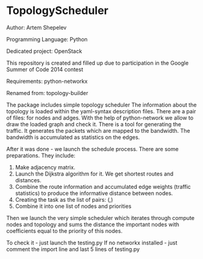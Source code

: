 TopologyScheduler
================

Author: Artem Shepelev

Programming Language: Python

Dedicated project: OpenStack

This repository is created and filled up due to participation in the Google Summer of Code 2014 contest

Requirements: python-networkx

Renamed from: topology-builder


The package includes simple topology scheduler
The information about the topology is loaded within the yaml-syntax description files. There are a pair of files: for nodes and adges.
With the help of python-network we allow to draw the loaded graph and check it.
There is a tool for generating the traffic. It generates the packets which are mapped to the bandwidth.
The bandwidth is accumulated as statistics on the edges.

After it was done - we launch the schedule process.
There are some preparations. They include:
1) Make adjacency matrix.
2) Launch the Dijkstra algorithm for it. We get shortest routes and distances.
3) Combine the route information and accumulated edge weights (traffic statistics) to produce the informative distance between nodes.
4) Creating the task as the list of pairs: (<node>,<priority>)
5) Combine it into one list of nodes and priorities

Then we launch the very simple scheduler which iterates through compute nodes and topology and sums the distance the important nodes with coefficients equal to the priority of this nodes.

To check it - just launch the testing.py
If no networkx installed - just comment the import line and last 5 lines of testing.py
